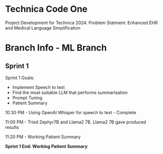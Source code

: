 # Technica Code One
Project Development for Technica 2024. Problem Statment: Enhanced EHR and Medical Language Simplification

# Branch Info - ML Branch

## Sprint 1
Sprint 1 Goals:

- Implement Speech to text
- Find the most suitable LLM that performs summarisation
- Prompt Tuning
- Patient Summary

10:30 PM - Using OpenAI Whisper for speech to text - Complete

11:00 PM - Tried Zephyr7B and Llama2 7B. Llama2 7B gave produced results

11:20 PM - Working Patient Summary

**Sprint 1 End: Working Patient Summary**